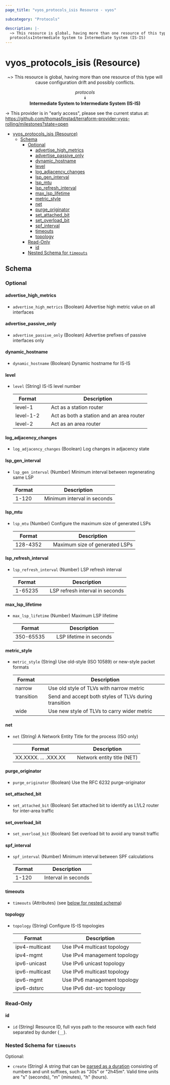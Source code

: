 ```yaml
---
page_title: "vyos_protocols_isis Resource - vyos"

subcategory: "Protocols"

description: |-
  ~> This resource is global, having more than one resource of this type will cause configuration drift and possibly conflicts.
  protocols⯯Intermediate System to Intermediate System (IS-IS)
---
```


# vyos_protocols_isis (Resource)
<center>

~> This resource is global, having more than one resource of this type will cause configuration drift and possibly conflicts.

*protocols*  
⯯  
**Intermediate System to Intermediate System (IS-IS)**


</center>

-> This provider is in "early access", please see the current status at: https://github.com/thomasfinstad/terraform-provider-vyos-rolling/milestones?state=open

<!--TOC-->

- [vyos_protocols_isis (Resource)](#vyos_protocols_isis-resource)
  - [Schema](#schema)
    - [Optional](#optional)
      - [advertise_high_metrics](#advertise_high_metrics)
      - [advertise_passive_only](#advertise_passive_only)
      - [dynamic_hostname](#dynamic_hostname)
      - [level](#level)
      - [log_adjacency_changes](#log_adjacency_changes)
      - [lsp_gen_interval](#lsp_gen_interval)
      - [lsp_mtu](#lsp_mtu)
      - [lsp_refresh_interval](#lsp_refresh_interval)
      - [max_lsp_lifetime](#max_lsp_lifetime)
      - [metric_style](#metric_style)
      - [net](#net)
      - [purge_originator](#purge_originator)
      - [set_attached_bit](#set_attached_bit)
      - [set_overload_bit](#set_overload_bit)
      - [spf_interval](#spf_interval)
      - [timeouts](#timeouts)
      - [topology](#topology)
    - [Read-Only](#read-only)
      - [id](#id)
    - [Nested Schema for `timeouts`](#nested-schema-for-timeouts)

<!--TOC-->

<!-- schema generated by tfplugindocs -->
## Schema

### Optional

#### advertise_high_metrics
- `advertise_high_metrics` (Boolean) Advertise high metric value on all interfaces
#### advertise_passive_only
- `advertise_passive_only` (Boolean) Advertise prefixes of passive interfaces only
#### dynamic_hostname
- `dynamic_hostname` (Boolean) Dynamic hostname for IS-IS
#### level
- `level` (String) IS-IS level number

    |  Format     &emsp;|  Description                               |
    |-------------|--------------------------------------------|
    |  level-1    &emsp;|  Act as a station router                   |
    |  level-1-2  &emsp;|  Act as both a station and an area router  |
    |  level-2    &emsp;|  Act as an area router                     |
#### log_adjacency_changes
- `log_adjacency_changes` (Boolean) Log changes in adjacency state
#### lsp_gen_interval
- `lsp_gen_interval` (Number) Minimum interval between regenerating same LSP

    |  Format  &emsp;|  Description                  |
    |----------|-------------------------------|
    |  1-120   &emsp;|  Minimum interval in seconds  |
#### lsp_mtu
- `lsp_mtu` (Number) Configure the maximum size of generated LSPs

    |  Format    &emsp;|  Description                     |
    |------------|----------------------------------|
    |  128-4352  &emsp;|  Maximum size of generated LSPs  |
#### lsp_refresh_interval
- `lsp_refresh_interval` (Number) LSP refresh interval

    |  Format   &emsp;|  Description                      |
    |-----------|-----------------------------------|
    |  1-65235  &emsp;|  LSP refresh interval in seconds  |
#### max_lsp_lifetime
- `max_lsp_lifetime` (Number) Maximum LSP lifetime

    |  Format     &emsp;|  Description              |
    |-------------|---------------------------|
    |  350-65535  &emsp;|  LSP lifetime in seconds  |
#### metric_style
- `metric_style` (String) Use old-style (ISO 10589) or new-style packet formats

    |  Format      &emsp;|  Description                                            |
    |--------------|---------------------------------------------------------|
    |  narrow      &emsp;|  Use old style of TLVs with narrow metric               |
    |  transition  &emsp;|  Send and accept both styles of TLVs during transition  |
    |  wide        &emsp;|  Use new style of TLVs to carry wider metric            |
#### net
- `net` (String) A Network Entity Title for the process (ISO only)

    |  Format                &emsp;|  Description                 |
    |------------------------|------------------------------|
    |  XX.XXXX. ... .XXX.XX  &emsp;|  Network entity title (NET)  |
#### purge_originator
- `purge_originator` (Boolean) Use the RFC 6232 purge-originator
#### set_attached_bit
- `set_attached_bit` (Boolean) Set attached bit to identify as L1/L2 router for inter-area traffic
#### set_overload_bit
- `set_overload_bit` (Boolean) Set overload bit to avoid any transit traffic
#### spf_interval
- `spf_interval` (Number) Minimum interval between SPF calculations

    |  Format  &emsp;|  Description          |
    |----------|-----------------------|
    |  1-120   &emsp;|  Interval in seconds  |
#### timeouts
- `timeouts` (Attributes) (see [below for nested schema](#nestedatt--timeouts))
#### topology
- `topology` (String) Configure IS-IS topologies

    |  Format          &emsp;|  Description                   |
    |------------------|--------------------------------|
    |  ipv4-multicast  &emsp;|  Use IPv4 multicast topology   |
    |  ipv4-mgmt       &emsp;|  Use IPv4 management topology  |
    |  ipv6-unicast    &emsp;|  Use IPv6 unicast topology     |
    |  ipv6-multicast  &emsp;|  Use IPv6 multicast topology   |
    |  ipv6-mgmt       &emsp;|  Use IPv6 management topology  |
    |  ipv6-dstsrc     &emsp;|  Use IPv6 dst-src topology     |

### Read-Only

#### id
- `id` (String) Resource ID, full vyos path to the resource with each field separated by dunder (`__`).

<a id="nestedatt--timeouts"></a>
### Nested Schema for `timeouts`

Optional:

- `create` (String) A string that can be [parsed as a duration](https://pkg.go.dev/time#ParseDuration) consisting of numbers and unit suffixes, such as &#34;30s&#34; or &#34;2h45m&#34;. Valid time units are &#34;s&#34; (seconds), &#34;m&#34; (minutes), &#34;h&#34; (hours).
